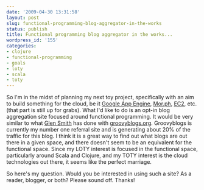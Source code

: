 ```yaml
---
date: '2009-04-30 13:31:58'
layout: post
slug: functional-programming-blog-aggregator-in-the-works
status: publish
title: Functional programming blog aggregator in the works...
wordpress_id: '155'
categories:
- clojure
- functional-programming
- goals
- loty
- scala
- toty
---
```


So I'm in the midst of planning my next toy project, specifically with an aim to build something for the cloud, be it [Google App Engine](http://code.google.com/appengine), [Mor.ph](http://mor.ph), [EC2](http://aws.amazon.com/ec2/), etc. (that part is still up for grabs). What I'd like to do is an opt-in blog aggregation site focused around functional programming. It would be very similar to what [Glen Smith](http://blogs.bytecode.com.au/glen/) has done with [groovyblogs.org](http://groovyblogs.org). Groovyblogs is currently my number one referral site and is generating about 20% of the traffic for this blog. I think it is a great way to find out what blogs are out there in a given space, and there doesn't seem to be an equivalent for the functional space. Since my LOTY interest is focused in the functional space, particularly around Scala and Clojure, and my TOTY interest is the cloud technologies out there, it seems like the perfect marriage.

So here's my question. Would you be interested in using such a site? As a reader, blogger, or both? Please sound off. Thanks!
